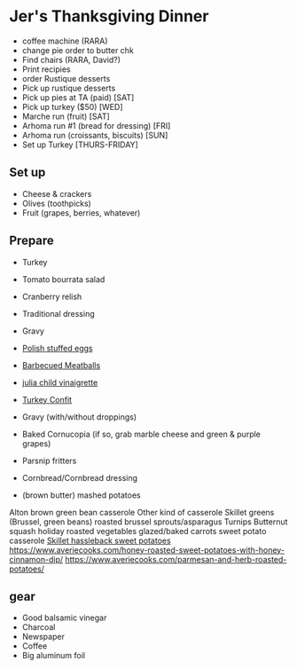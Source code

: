 # Jer's Thanksgiving Dinner

- coffee machine (RARA)
- change pie order to butter chk
- Find chairs (RARA, David?)
- Print recipies
- order Rustique desserts
- Pick up rustique desserts
- Pick up pies at TA (paid) [SAT]
- Pick up turkey ($50) [WED]
- Marche run (fruit) [SAT]
- Arhoma run #1 (bread for dressing) [FRI]
- Arhoma run (croissants, biscuits) [SUN]
- Set up Turkey [THURS-FRIDAY]

## Set up

- Cheese & crackers
- Olives (toothpicks)
- Fruit (grapes, berries, whatever)

## Prepare

- Turkey
- Tomato bourrata salad
- Cranberry relish
- Traditional dressing

- Gravy

- [Polish stuffed eggs](https://www.thespruceeats.com/polish-stuffed-eggs-jajka-faszerowany-recipe-1135637)
- [Barbecued Meatballs](https://www.tasteofhome.com/recipes/barbecued-meatballs/)
- [julia child vinaigrette](https://www.newsobserver.com/living/article210606649.html)
- [Turkey Confit](https://www.saveur.com/article/Recipes/Turkey-Confit)
- Gravy (with/without droppings)
- Baked Cornucopia (if so, grab marble cheese and green & purple grapes)
- Parsnip fritters
- Cornbread/Cornbread dressing
- (brown butter) mashed potatoes

Alton brown green bean casserole
Other kind of casserole
Skillet greens (Brussel, green beans)
roasted brussel sprouts/asparagus
Turnips
Butternut squash
holiday roasted vegetables
glazed/baked carrots
sweet potato casserole
[Skillet hassleback sweet potatoes](https://www.tasteofhome.com/recipes/skillet-hasselback-sweet-potatoes/)
https://www.averiecooks.com/honey-roasted-sweet-potatoes-with-honey-cinnamon-dip/
https://www.averiecooks.com/parmesan-and-herb-roasted-potatoes/

## gear

- Good balsamic vinegar
- Charcoal
- Newspaper
- Coffee
- Big aluminum foil

